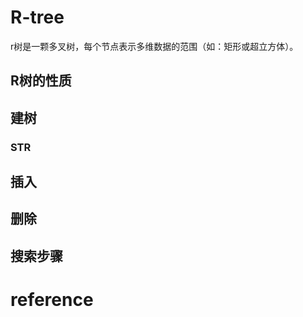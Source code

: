 # R-tree

r树是一颗多叉树，每个节点表示多维数据的范围（如：矩形或超立方体）。

## R树的性质



## 建树

### STR



### 



## 插入



## 删除





## 搜索步骤





# reference
